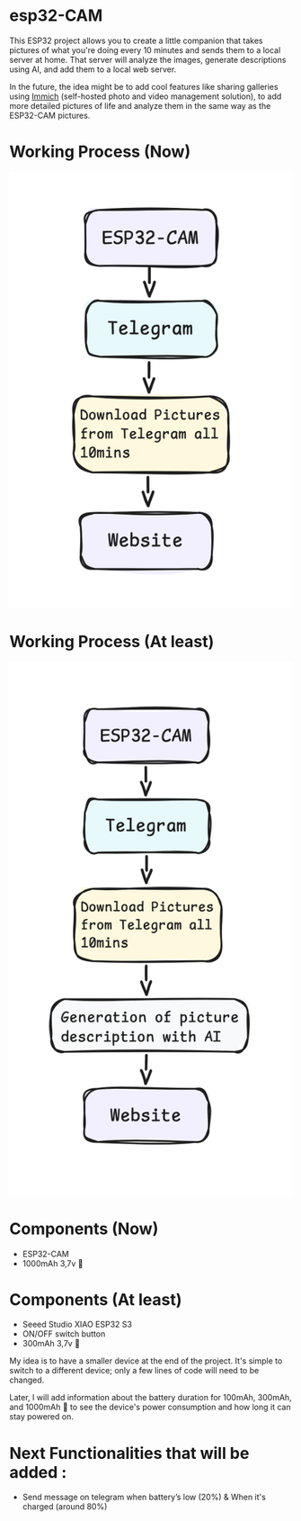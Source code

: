 # esp32-CAM
This ESP32 project allows you to create a little companion that takes pictures of what you're doing every 10 minutes and sends them to a local server at home.
That server will analyze the images, generate descriptions using AI, and add them to a local web server.

In the future, the idea might be to add cool features like sharing galleries using [Immich](https://github.com/immich-app/immich) (self-hosted photo and video management solution),
to add more detailed pictures of life and analyze them in the same way as the ESP32-CAM pictures.

# Working Process (Now)
![](https://github.com/YuiByte/esp32CAM-LittleCompanion/blob/main/img/Working%20Process%20(Now).png)

# Working Process (At least)
![](https://github.com/YuiByte/esp32CAM-LittleCompanion/blob/main/img/Working%20Process%20(At%20least).png)


# Components (Now)
- ESP32-CAM 
- 1000mAh 3,7v 🔋

# Components (At least)
- Seeed Studio XIAO ESP32 S3
- ON/OFF switch button 
- 300mAh 3,7v 🔋

My idea is to have a smaller device at the end of the project.
It's simple to switch to a different device; only a few lines of code will need to be changed.

Later, I will add information about the battery duration for 100mAh, 300mAh, and 1000mAh 🔋 to see the device's power consumption and how long it can stay powered on.

# Next Functionalities that will be added :
- Send message on telegram when battery’s low (20%) & When it's charged (around 80%)
